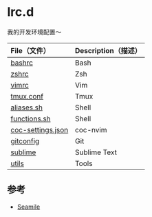 # lrc.d

我的开发环境配置～

| File（文件）                             | Description（描述） |
| :--------------------------------------- | :------------------ |
| [bashrc](./bashrc)                       | Bash                |
| [zshrc](./zshrc)                         | Zsh                 |
| [vimrc](./vimrc)                         | Vim                 |
| [tmux.conf](./tmux.conf)                 | Tmux                |
| [aliases.sh](./aliases.sh)               | Shell               |
| [functions.sh](./functions.sh)           | Shell               |
| [coc-settings.json](./coc-settings.json) | coc-nvim            |
| [gitconfig](./gitconfig)                 | Git                 |
| [sublime](./sublime)                     | Sublime Text        |
| [utils](./utils)                         | Tools               |

## 参考

- [Seamile](https://github.com/seamile/rc.d)

